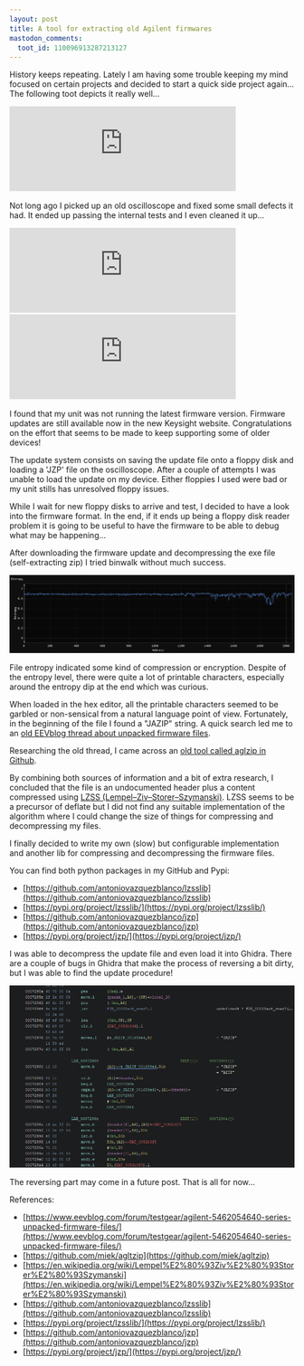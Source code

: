 ```yaml
---
layout: post
title: A tool for extracting old Agilent firmwares
mastodon_comments:
  toot_id: 110096913287213127
---
```


History keeps repeating. Lately I am having some trouble keeping my mind focused on certain projects and decided to start a quick side project again... The following toot depicts it really well...

<iframe src="https://mastodon.social/@oatmeal/109712257472040092/embed" class="mastodon-embed" style="max-width: 100%; border: 0" width="400" allowfullscreen="allowfullscreen"></iframe><script src="https://mastodon.social/embed.js" async="async"></script>

Not long ago I picked up an old oscilloscope and fixed some small defects it had. It ended up passing the internal tests and I even cleaned it up...

<iframe src="https://mastodon.social/@antoniovazquezblanco/110044943399647268/embed" class="mastodon-embed" style="max-width: 100%; border: 0" width="400" allowfullscreen="allowfullscreen"></iframe><script src="https://mastodon.social/embed.js" async="async"></script>

<iframe src="https://mastodon.social/@antoniovazquezblanco/110049303433911599/embed" class="mastodon-embed" style="max-width: 100%; border: 0" width="400" allowfullscreen="allowfullscreen"></iframe><script src="https://mastodon.social/embed.js" async="async"></script>

I found that my unit was not running the latest firmware version. Firmware updates are still available now in the new Keysight website. Congratulations on the effort that seems to be made to keep supporting some of older devices!

The update system consists on saving the update file onto a floppy disk and loading a 'JZP' file on the oscilloscope. After a couple of attempts I was unable to load the update on my device. Either floppies I used were bad or my unit stills has unresolved floppy issues.

While I wait for new floppy disks to arrive and test, I decided to have a look into the firmware format. In the end, if it ends up being a floppy disk reader problem it is going to be useful to have the firmware to be able to debug what may be happening...

After downloading the firmware update and decompressing the exe file (self-extracting zip) I tried binwalk without much success. 

![Firmware entropy graph](/assets/2023-03-27/entropy.png)

File entropy indicated some kind of compression or encryption. Despite of the entropy level, there were quite a lot of printable characters, especially around the entropy dip at the end which was curious.

When loaded in the hex editor, all the printable characters seemed to be garbled or non-sensical from a natural language point of view. Fortunately, in the beginning of the file I found a "JAZIP" string. A quick search led me to an [old EEVblog thread about unpacked firmware files](https://www.eevblog.com/forum/testgear/agilent-5462054640-series-unpacked-firmware-files/).

Researching the old thread, I came across an [old tool called aglzip in Github](https://github.com/miek/agltzip).

By combining both sources of information and a bit of extra research, I concluded that the file is an undocumented header plus a content compressed using [LZSS (Lempel–Ziv–Storer–Szymanski)](https://en.wikipedia.org/wiki/Lempel%E2%80%93Ziv%E2%80%93Storer%E2%80%93Szymanski). LZSS seems to be a precursor of deflate but I did not find any suitable implementation of the algorithm where I could change the size of things for compressing and decompressing my files.

I finally decided to write my own (slow) but configurable implementation and another lib for compressing and decompressing the firmware files.

You can find both python packages in my GitHub and Pypi:
- [https://github.com/antoniovazquezblanco/lzsslib](https://github.com/antoniovazquezblanco/lzsslib)
- [https://pypi.org/project/lzsslib/](https://pypi.org/project/lzsslib/)
- [https://github.com/antoniovazquezblanco/jzp](https://github.com/antoniovazquezblanco/jzp)
- [https://pypi.org/project/jzp/](https://pypi.org/project/jzp/)

I was able to decompress the update file and even load it into Ghidra. There are a couple of bugs in Ghidra that make the process of reversing a bit dirty, but I was able to find the update procedure!

![Reverse engineering image](/assets/2023-03-27/firmware_reversing.png)

The reversing part may come in a future post. That is all for now...

References:
- [https://www.eevblog.com/forum/testgear/agilent-5462054640-series-unpacked-firmware-files/](https://www.eevblog.com/forum/testgear/agilent-5462054640-series-unpacked-firmware-files/)
- [https://github.com/miek/agltzip](https://github.com/miek/agltzip)
- [https://en.wikipedia.org/wiki/Lempel%E2%80%93Ziv%E2%80%93Storer%E2%80%93Szymanski](https://en.wikipedia.org/wiki/Lempel%E2%80%93Ziv%E2%80%93Storer%E2%80%93Szymanski)
- [https://github.com/antoniovazquezblanco/lzsslib](https://github.com/antoniovazquezblanco/lzsslib)
- [https://pypi.org/project/lzsslib/](https://pypi.org/project/lzsslib/)
- [https://github.com/antoniovazquezblanco/jzp](https://github.com/antoniovazquezblanco/jzp)
- [https://pypi.org/project/jzp/](https://pypi.org/project/jzp/)
